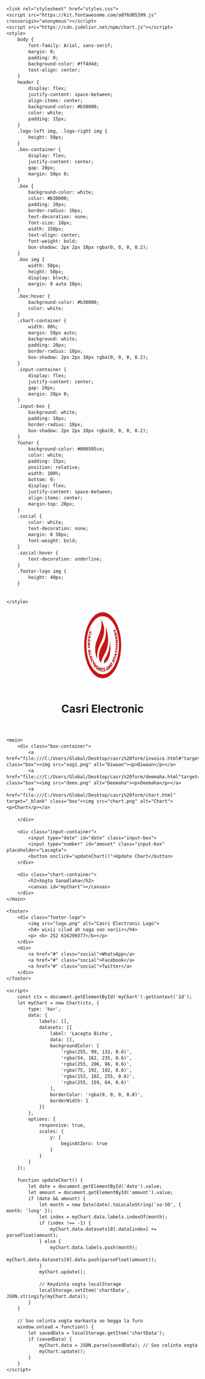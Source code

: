 
<html lang="so">
<head>
    <meta charset="UTF-8">
    <meta name="viewport" content="width=device-width, initial-scale=1.0">
    <title>CASRI Electronic & STATIONARY</title>
    <link rel="icon" type="image/x-icon" href="casri logo.png">

    <link rel="stylesheet" href="styles.css">
    <script src="https://kit.fontawesome.com/a076d05399.js" crossorigin="anonymous"></script>
    <script src="https://cdn.jsdelivr.net/npm/chart.js"></script>
    <style>
        body {
            font-family: Arial, sans-serif;
            margin: 0;
            padding: 0;
            background-color: #ff4d4d;
            text-align: center;
        }
        header {
            display: flex;
            justify-content: space-between;
            align-items: center;
            background-color: #b30000;
            color: white;
            padding: 15px;
        }
        .logo-left img, .logo-right img {
            height: 50px;
        }
        .box-container {
            display: flex;
            justify-content: center;
            gap: 20px;
            margin: 50px 0;
        }
        .box {
            background-color: white;
            color: #b30000;
            padding: 20px;
            border-radius: 10px;
            text-decoration: none;
            font-size: 18px;
            width: 150px;
            text-align: center;
            font-weight: bold;
            box-shadow: 2px 2px 10px rgba(0, 0, 0, 0.2);
        }
        .box img {
            width: 50px;
            height: 50px;
            display: block;
            margin: 0 auto 10px;
        }
        .box:hover {
            background-color: #b30000;
            color: white;
        }
        .chart-container {
            width: 80%;
            margin: 50px auto;
            background: white;
            padding: 20px;
            border-radius: 10px;
            box-shadow: 2px 2px 10px rgba(0, 0, 0, 0.2);
        }
        .input-container {
            display: flex;
            justify-content: center;
            gap: 20px;
            margin: 20px 0;
        }
        .input-box {
            background: white;
            padding: 10px;
            border-radius: 10px;
            box-shadow: 2px 2px 10px rgba(0, 0, 0, 0.2);
        }
        footer {
            background-color: #800505ce;
            color: white;
            padding: 15px;
            position: relative;
            width: 100%;
            bottom: 0;
            display: flex;
            justify-content: space-between;
            align-items: center;
            margin-top: 20px;
        }
        .social {
            color: white;
            text-decoration: none;
            margin: 0 50px;
            font-weight: bold;
        }
        .social:hover {
            text-decoration: underline;
        }
        .footer-logo img {
            height: 40px;
        }
       

    </style>
</head>
<body>
    <header>
        <div class="logo-left">
            <img src="casri logo.png" width="100" height="200px" alt="Casri Electronic Logo">
        </div>
        <h1>Casri Electronic</h1>
    </header>

    <main>
        <div class="box-container">
            <a href="file:///C:/Users/Global/Desktop/casri%20form/invoice.html#"target="_blank" class="box"><img src="xog1.png" alt="Diwaan"><p>Diwaan</p></a>
            <a href="file:///C:/Users/Global/Desktop/casri%20form/deemaha.html"target="_blank" class="box"><img src="deen.png" alt="Deemaha"><p>Deemaha</p></a>
            <a href="file:///C:/Users/Global/Desktop/casri%20form/chart.html" target="_blank" class="box"><img src="chart.png" alt="Chart"><p>Chart</p></a>
            
        </div>

        <div class="input-container">
            <input type="date" id="date" class="input-box">
            <input type="number" id="amount" class="input-box" placeholder="Lacagta">
            <button onclick="updateChart()">Update Chart</button>
        </div>

        <div class="chart-container">
            <h2>Xogta Sanadlaha</h2>
            <canvas id="myChart"></canvas>
        </div>
    </main>

    <footer>
        <div class="footer-logo">
            <img src="logo.png" alt="Casri Electronic Logo">
            <h4> wixii cilad ah naga soo xariir</h4>
            <p> <b> 252 616299377</b></p>
        </div>
        <div>
            <a href="#" class="social">WhatsApp</a>
            <a href="#" class="social">Facebook</a>
            <a href="#" class="social">Twitter</a>
        </div>
    </footer>

    <script>
        const ctx = document.getElementById('myChart').getContext('2d');
        let myChart = new Chart(ctx, {
            type: 'bar',
            data: {
                labels: [],
                datasets: [{
                    label: 'Lacagta Bisha',
                    data: [],
                    backgroundColor: [
                        'rgba(255, 99, 132, 0.6)',
                        'rgba(54, 162, 235, 0.6)',
                        'rgba(255, 206, 86, 0.6)',
                        'rgba(75, 192, 192, 0.6)',
                        'rgba(153, 102, 255, 0.6)',
                        'rgba(255, 159, 64, 0.6)'
                    ],
                    borderColor: 'rgba(0, 0, 0, 0.8)',
                    borderWidth: 1
                }]
            },
            options: {
                responsive: true,
                scales: {
                    y: {
                        beginAtZero: true
                    }
                }
            }
        });

        function updateChart() {
            let date = document.getElementById('date').value;
            let amount = document.getElementById('amount').value;
            if (date && amount) {
                let month = new Date(date).toLocaleString('so-SO', { month: 'long' });
                let index = myChart.data.labels.indexOf(month);
                if (index !== -1) {
                    myChart.data.datasets[0].data[index] += parseFloat(amount);
                } else {
                    myChart.data.labels.push(month);
                    myChart.data.datasets[0].data.push(parseFloat(amount));
                }
                myChart.update();

                // Keydinta xogta localStorage
                localStorage.setItem('chartData', JSON.stringify(myChart.data));
            }
        }

        // Soo celinta xogta markasta oo bogga la furo
        window.onload = function() {
            let savedData = localStorage.getItem('chartData');
            if (savedData) {
                myChart.data = JSON.parse(savedData); // Soo celinta xogta
                myChart.update();
            }
        }
    </script>
